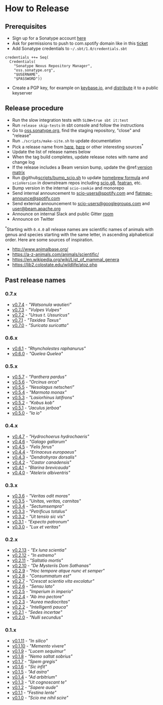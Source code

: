 # How to Release

## Prerequisites

- Sign up for a Sonatype account [here](https://issues.sonatype.org/secure/Signup!default.jspa)
- Ask for permissions to push to com.spotify domain like in this [ticket](https://issues.sonatype.org/browse/OSSRH-20689)
- Add Sonatype credentials to `~/.sbt/1.0/credentials.sbt`
```
credentials ++= Seq(
  Credentials(
    "Sonatype Nexus Repository Manager",
    "oss.sonatype.org",
    "$USERNAME",
    "$PASSWORD"))
```
- Create a PGP key, for example on [keybase.io](https://keybase.io/), and [distribute](https://www.gnupg.org/gph/en/manual/x457.html) it to a public keyserver 

## Release procedure
- Run the slow integration tests with `SLOW=true sbt it:test`
- Run `release skip-tests` in sbt console and follow the instructions
- Go to [oss.sonatype.org](https://oss.sonatype.org/), find the staging repository, "close" and "release"
- Run `./scripts/make-site.sh` to update documentation
- Pick a release name from [here](https://en.wikipedia.org/wiki/List_of_Latin_phrases_%28full%29), [here](https://en.wikipedia.org/wiki/List_of_songs_with_Latin_lyrics) or other interesting sources<sup>*</sup>
- Update the list of release names below
- When the tag build completes, update release notes with name and change log
- If the release includes a Beam version bump, update the @ref:[version matrix](../Apache-Beam.md)
- Run @github[scripts/bump_scio.sh](/scripts/bump_scio.sh) to update [homebrew formula](https://github.com/spotify/homebrew-public/blob/master/scio.rb) and `scioVersion` in downstream repos including [scio.g8](https://github.com/spotify/scio.g8), [featran](https://github.com/spotify/featran), etc.
- Bump version in the internal `scio-cookie` and monorepo
- Send internal announcement to scio-users@spotify.com and flatmap-announce@spotify.com
- Send external announcement to scio-users@googlegroups.com and user@beam.apache.org
- Announce on internal Slack and public Gitter [room](https://gitter.im/spotify/scio)
- Announce on Twitter

<sup>*</sup>Starting with `0.4.0` all release names are scientific names of animals with genus and species starting with the same letter, in ascending alphabetical order. Here are some sources of inspiration.

- http://www.animalbase.org/
- https://a-z-animals.com/animals/scientific/
- https://en.wikipedia.org/wiki/List_of_mammal_genera
- https://lib2.colostate.edu/wildlife/atoz.php

## Past release names

### 0.7.x
- [v0.7.4](https://github.com/spotify/scio/releases/tag/v0.7.4) - _"Watsonula wautieri"_
- [v0.7.3](https://github.com/spotify/scio/releases/tag/v0.7.3) - _"Vulpes Vulpes"_
- [v0.7.2](https://github.com/spotify/scio/releases/tag/v0.7.2) - _"Ursus t. Ussuricus"_
- [v0.7.1](https://github.com/spotify/scio/releases/tag/v0.7.1) - _"Taxidea Taxus"_
- [v0.7.0](https://github.com/spotify/scio/releases/tag/v0.7.0) - _"Suricata suricatta"_

### 0.6.x
- [v0.6.1](https://github.com/spotify/scio/releases/tag/v0.6.1) - _"Rhyncholestes raphanurus"_
- [v0.6.0](https://github.com/spotify/scio/releases/tag/v0.6.0) - _"Quelea Quelea"_

### 0.5.x
- [v0.5.7](https://github.com/spotify/scio/releases/tag/v0.5.7) - _"Panthera pardus"_
- [v0.5.6](https://github.com/spotify/scio/releases/tag/v0.5.6) - _"Orcinus orca"_
- [v0.5.5](https://github.com/spotify/scio/releases/tag/v0.5.5) - _"Nesolagus netscheri"_
- [v0.5.4](https://github.com/spotify/scio/releases/tag/v0.5.4) - _"Marmota monax"_
- [v0.5.3](https://github.com/spotify/scio/releases/tag/v0.5.3) - _"Lasiorhinus latifrons"_
- [v0.5.2](https://github.com/spotify/scio/releases/tag/v0.5.2) - _"Kobus kob"_
- [v0.5.1](https://github.com/spotify/scio/releases/tag/v0.5.1) - _"Jaculus jerboa"_
- [v0.5.0](https://github.com/spotify/scio/releases/tag/v0.5.0) - _"Ia io"_

### 0.4.x
- [v0.4.7](https://github.com/spotify/scio/releases/tag/v0.4.7) - _"Hydrochoerus hydrochaeris"_
- [v0.4.6](https://github.com/spotify/scio/releases/tag/v0.4.6) - _"Galago gallarum"_
- [v0.4.5](https://github.com/spotify/scio/releases/tag/v0.4.5) - _"Felis ferus"_
- [v0.4.4](https://github.com/spotify/scio/releases/tag/v0.4.4) - _"Erinaceus europaeus"_
- [v0.4.3](https://github.com/spotify/scio/releases/tag/v0.4.3) - _"Dendrohyrax dorsalis"_
- [v0.4.2](https://github.com/spotify/scio/releases/tag/v0.4.2) - _"Castor canadensis"_
- [v0.4.1](https://github.com/spotify/scio/releases/tag/v0.4.1) - _"Blarina brevicauda"_
- [v0.4.0](https://github.com/spotify/scio/releases/tag/v0.4.0) - _"Atelerix albiventris"_

### 0.3.x
- [v0.3.6](https://github.com/spotify/scio/releases/tag/v0.3.6) - _"Veritas odit moras"_
- [v0.3.5](https://github.com/spotify/scio/releases/tag/v0.3.5) - _"Unitas, veritas, carnitas"_
- [v0.3.4](https://github.com/spotify/scio/releases/tag/v0.3.4) - _"Sectumsempra"_
- [v0.3.3](https://github.com/spotify/scio/releases/tag/v0.3.3) - _"Petrificus totalus"_
- [v0.3.2](https://github.com/spotify/scio/releases/tag/v0.3.2) - _"Ut tensio sic vis"_
- [v0.3.1](https://github.com/spotify/scio/releases/tag/v0.3.1) - _"Expecto patronum"_
- [v0.3.0](https://github.com/spotify/scio/releases/tag/v0.3.0) - _"Lux et veritas"_

### 0.2.x
- [v0.2.13](https://github.com/spotify/scio/releases/tag/v0.2.13) - _"Ex luna scientia"_
- [v0.2.12](https://github.com/spotify/scio/releases/tag/v0.2.12) - _"In extremo"_
- [v0.2.11](https://github.com/spotify/scio/releases/tag/v0.2.11) - _"Saltatio mortis"_
- [v0.2.10](https://github.com/spotify/scio/releases/tag/v0.2.10) - _"De Mysteriis Dom Sathanas"_
- [v0.2.9](https://github.com/spotify/scio/releases/tag/v0.2.9) - _"Hoc tempore atque nunc et semper"_
- [v0.2.8](https://github.com/spotify/scio/releases/tag/v0.2.8) - _"Consummatum est"_
- [v0.2.7](https://github.com/spotify/scio/releases/tag/v0.2.7) - _"Crescat scientia vita excolatur"_
- [v0.2.6](https://github.com/spotify/scio/releases/tag/v0.2.6) - _"Sensu lato"_
- [v0.2.5](https://github.com/spotify/scio/releases/tag/v0.2.5) - _"Imperium in imperio"_
- [v0.2.4](https://github.com/spotify/scio/releases/tag/v0.2.4) - _"Ab imo pectore"_
- [v0.2.3](https://github.com/spotify/scio/releases/tag/v0.2.3) - _"Aurea mediocritas"_
- [v0.2.2](https://github.com/spotify/scio/releases/tag/v0.2.2) - _"Intelligenti pauca"_
- [v0.2.1](https://github.com/spotify/scio/releases/tag/v0.2.1) - _"Sedes incertae"_
- [v0.2.0](https://github.com/spotify/scio/releases/tag/v0.2.0) - _"Nulli secundus"_

### 0.1.x
- [v0.1.11](https://github.com/spotify/scio/releases/tag/v0.1.11) - _"In silico"_
- [v0.1.10](https://github.com/spotify/scio/releases/tag/v0.1.10) - _"Memento vivere"_
- [v0.1.9](https://github.com/spotify/scio/releases/tag/v0.1.9) - _"Lucem sequimur"_
- [v0.1.8](https://github.com/spotify/scio/releases/tag/v0.1.8) - _"Nemo saltat sobrius"_
- [v0.1.7](https://github.com/spotify/scio/releases/tag/v0.1.7) - _"Spem gregis"_
- [v0.1.6](https://github.com/spotify/scio/releases/tag/v0.1.6) - _"Sic infit"_
- [v0.1.5](https://github.com/spotify/scio/releases/tag/v0.1.5) - _"Ad astra"_
- [v0.1.4](https://github.com/spotify/scio/releases/tag/v0.1.4) - _"Ad arbitrium"_
- [v0.1.3](https://github.com/spotify/scio/releases/tag/v0.1.3) - _"Ut cognoscant te"_
- [v0.1.2](https://github.com/spotify/scio/releases/tag/v0.1.2) - _"Sapere aude"_
- [v0.1.1](https://github.com/spotify/scio/releases/tag/v0.1.1) - _"Festina lente"_
- [v0.1.0](https://github.com/spotify/scio/releases/tag/v0.1.0) - _"Scio me nihil scire"_
